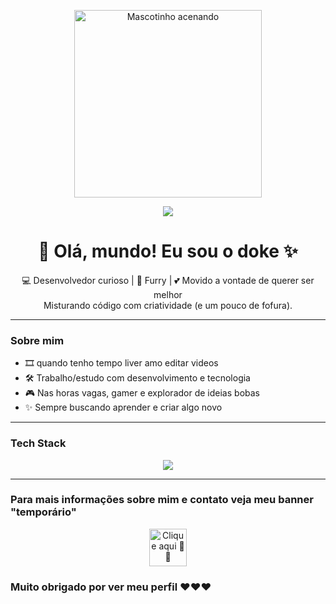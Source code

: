 <!-- Banner fofinho -->
<p align="center">
  <img src="https://r2.guns.lol/3f31f196-a9d8-43ca-b98a-e63d7928545d.webp" width="300" alt="Mascotinho acenando"/>
</p>
<p align="center">
  <img src="https://capsule-render.vercel.app/api?type=waving&color=FF69B4&height=200&section=header&text=Bem-vindo%20ao%20meu%20perfil!&fontSize=35&fontColor=fff&animation=twinkling&fontAlignY=40"/>
</p>

<h1 align="center">🐾 Olá, mundo! Eu sou o doke ✨</h1>

<p align="center">
  💻 Desenvolvedor curioso | 🎨 Furry | 💕 Movido a vontade de querer ser melhor <br/>
  Misturando código com criatividade (e um pouco de fofura).
</p>

---

###  Sobre mim
-  🎞 quando tenho tempo liver amo editar videos
- 🛠️ Trabalho/estudo com desenvolvimento e tecnologia  
- 🎮 Nas horas vagas, gamer e explorador de ideias bobas  
- ✨ Sempre buscando aprender e criar algo novo  

---

### Tech Stack
<p align="center">
  <img src="https://skillicons.dev/icons?i=python,js,ts,nodejs,react,html,css,mysql,git,github" />
</p>

---

### Para mais informações sobre mim e contato veja meu banner "temporário"  

<p align="center">
  <a href="https://guns.lol/dokefoxy" target="_blank">
    <img src="https://assets.guns.lol/guns_logo_no_background_cropped.png" width="60" 
      alt="Clique aqui 🦊✨"/>
  </a>
</p>


### Muito obrigado por ver meu perfil ❤❤❤
